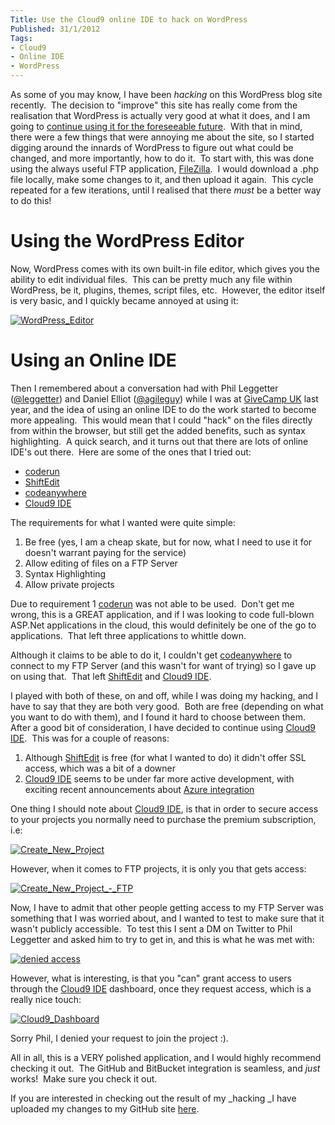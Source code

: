 ```yaml
---
Title: Use the Cloud9 online IDE to hack on WordPress
Published: 31/1/2012
Tags:
- Cloud9
- Online IDE
- WordPress
---
```


As some of you may know, I have been _hacking_ on this WordPress blog site recently.  The decision to "improve" this site has really come from the realisation that WordPress is actually very good at what it does, and I am going to [continue using it for the foreseeable future](http://www.gep13.co.uk/blog/continue-using-wordpress-or-not/).  With that in mind, there were a few things that were annoying me about the site, so I started digging around the innards of WordPress to figure out what could be changed, and more importantly, how to do it.  To start with, this was done using the always useful FTP application, [FileZilla](http://filezilla-project.org/).  I would download a .php file locally, make some changes to it, and then upload it again.  This cycle repeated for a few iterations, until I realised that there _must_ be a better way to do this!

# Using the WordPress Editor

Now, WordPress comes with its own built-in file editor, which gives you the ability to edit individual files.  This can be pretty much any file within WordPress, be it, plugins, themes, script files, etc.  However, the editor itself is very basic, and I quickly became annoyed at using it:

[![WordPress_Editor](http://www.gep13.co.uk/blog/wp-content/uploads/2012/01/WordPress_Editor_thumb.png)](http://www.gep13.co.uk/blog/wp-content/uploads/2012/01/WordPress_Editor.png)

# Using an Online IDE

Then I remembered about a conversation had with Phil Leggetter ([@leggetter](https://twitter.com/#!/leggetter)) and Daniel Elliot ([@agileguy](https://twitter.com/#!/agileguy)) while I was at [GiveCamp UK](http://www.gep13.co.uk/blog/my-impressions-of-givecampuk/) last year, and the idea of using an online IDE to do the work started to become more appealing.  This would mean that I could "hack" on the files directly from within the browser, but still get the added benefits, such as syntax highlighting.  A quick search, and it turns out that there are lots of online IDE's out there.  Here are some of the ones that I tried out:

- [coderun](http://coderun.com/ide/)
- [ShiftEdit](http://shiftedit.net/)
- [codeanywhere](https://codeanywhere.net/)
- [Cloud9 IDE](http://c9.io/)

The requirements for what I wanted were quite simple:

1. Be free (yes, I am a cheap skate, but for now, what I need to use it for doesn't warrant paying for the service)
1. Allow editing of files on a FTP Server
1. Syntax Highlighting
1. Allow private projects

Due to requirement 1 [coderun](http://coderun.com/ide/) was not able to be used.  Don't get me wrong, this is a GREAT application, and if I was looking to code full-blown ASP.Net applications in the cloud, this would definitely be one of the go to applications.  That left three applications to whittle down.

Although it claims to be able to do it, I couldn't get [codeanywhere](https://codeanywhere.net/) to connect to my FTP Server (and this wasn't for want of trying) so I gave up on using that.  That left [ShiftEdit](http://shiftedit.net/) and [Cloud9 IDE](http://c9.io/).

I played with both of these, on and off, while I was doing my hacking, and I have to say that they are both very good.  Both are free (depending on what you want to do with them), and I found it hard to choose between them.  After a good bit of consideration, I have decided to continue using [Cloud9 IDE](http://c9.io/).  This was for a couple of reasons:

1. Although [ShiftEdit](http://shiftedit.net/) is free (for what I wanted to do) it didn't offer SSL access, which was a bit of a downer
1. [Cloud9 IDE](http://c9.io/) seems to be under far more active development, with exciting recent announcements about [Azure integration](http://cloud9ide.posterous.com/windows-azure-on-cloud9)

One thing I should note about [Cloud9 IDE](http://c9.io/), is that in order to secure access to your projects you normally need to purchase the premium subscription, i.e:

[![Create_New_Project](http://www.gep13.co.uk/blog/wp-content/uploads/2012/01/Create_New_Project_thumb.png)](http://www.gep13.co.uk/blog/wp-content/uploads/2012/01/Create_New_Project.png)

However, when it comes to FTP projects, it is only you that gets access:

[![Create_New_Project_-_FTP](http://www.gep13.co.uk/blog/wp-content/uploads/2012/01/Create_New_Project_-_FTP_thumb.png)](http://www.gep13.co.uk/blog/wp-content/uploads/2012/01/Create_New_Project_-_FTP.png)

Now, I have to admit that other people getting access to my FTP Server was something that I was worried about, and I wanted to test to make sure that it wasn't publicly accessible.  To test this I sent a DM on Twitter to Phil Leggetter and asked him to try to get in, and this is what he was met with:

[![denied access](http://www.gep13.co.uk/blog/wp-content/uploads/2012/01/denied-access_thumb.png)](http://www.gep13.co.uk/blog/wp-content/uploads/2012/01/denied-access.png)

However, what is interesting, is that you "can" grant access to users through the [Cloud9 IDE](http://c9.io/) dashboard, once they request access, which is a really nice touch:

[![Cloud9_Dashboard](http://www.gep13.co.uk/blog/wp-content/uploads/2012/01/Cloud9_Dashboard_thumb.png)](http://www.gep13.co.uk/blog/wp-content/uploads/2012/01/Cloud9_Dashboard.png)

Sorry Phil, I denied your request to join the project :).

All in all, this is a VERY polished application, and I would highly recommend checking it out.  The GitHub and BitBucket integration is seamless, and _just_ works!  Make sure you check it out.

If you are interested in checking out the result of my _hacking _I have uploaded my changes to my GitHub site [here](https://github.com/gep13/NowReadingReloaded13).
